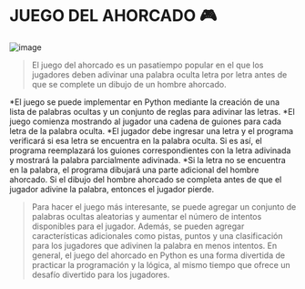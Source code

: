  # JUEGO DEL AHORCADO 🎮

![image](https://user-images.githubusercontent.com/72534486/229569397-9152b3c8-298f-4e7a-8425-87364a085fa6.png)

> El juego del ahorcado es un pasatiempo popular en el que los jugadores deben adivinar una palabra oculta letra por letra antes de que se complete un dibujo de un hombre ahorcado.

*El juego se puede implementar en Python mediante la creación de una lista de palabras ocultas y un conjunto de reglas para adivinar las letras.
*El juego comienza mostrando al jugador una cadena de guiones para cada letra de la palabra oculta.
*El jugador debe ingresar una letra y el programa verificará si esa letra se encuentra en la palabra oculta. Si es así, el programa reemplazará los guiones correspondientes con la letra adivinada y mostrará la palabra parcialmente adivinada. 
*Si la letra no se encuentra en la palabra, el programa dibujará una parte adicional del hombre ahorcado. Si el dibujo del hombre ahorcado se completa antes de que el jugador adivine la palabra, entonces el jugador pierde.

>Para hacer el juego más interesante, se puede agregar un conjunto de palabras ocultas aleatorias y aumentar el número de intentos disponibles para el jugador. Además, se pueden agregar características adicionales como pistas, puntos y una clasificación para los jugadores que adivinen la palabra en menos intentos. En general, el juego del ahorcado en Python es una forma divertida de practicar la programación y la lógica, al mismo tiempo que ofrece un desafío divertido para los jugadores.


